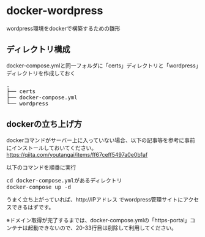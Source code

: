 # docker-wordpress
wordpress環境をdockerで構築するための雛形

## ディレクトリ構成
docker-compose.ymlと同一フォルダに「certs」ディレクトリと「wordpress」ディレクトリを作成しておく

<pre>
.
├── certs
├── docker-compose.yml
└── wordpress
</pre>

## dockerの立ち上げ方
dockerコマンドがサーバー上に入っていない場合、以下の記事等を参考に事前にインストールしておいてください。
https://qiita.com/youtangai/items/ff67ceff5497a0e0b1af

以下のコマンドを順番に実行
<pre>
cd docker-compose.ymlがあるディレクトリ
docker-compose up -d
</pre>

うまく立ち上がっていれば、http://IPアドレス でwordpress管理サイトにアクセスできるはずです。

※ドメイン取得が完了するまでは、docker-compose.ymlの「https-portal」コンテナは起動できないので、20-33行目は削除して利用してください。

